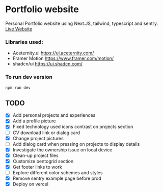 # Portfolio website
Personal Portfolio website using Next.JS, tailwind, typescript and sentry.
[Live Website](https://dmytromai.com/)
### Libraries used:
- Aceternity.ui https://ui.aceternity.com/
- Framer Motion https://www.framer.com/motion/
- shadcn/ui https://ui.shadcn.com/
### To run dev version
```
npm run dev
```
## TODO
- [x] Add personal projects and experiences
- [x] Add a profile picture
- [x] Fixed technology used icons contrast on projects section
- [ ] CV download link or dialog card
- [x] Change project pictures
- [ ] Add dialog card when pressing on projects to display details
- [x] Investigate the ownership issue on local device
- [x] Clean-up project files
- [x] Customize bentogrid section 
- [x] Get footer links to work
- [ ] Explore different color schemes and styles
- [x] Remove sentry example page before prod
- [x] Deploy on vercel